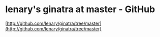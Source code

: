 <!--
id: 138016615
link: http://tumblr.atmos.org/post/138016615/lenarys-ginatra-at-master-github
slug: lenarys-ginatra-at-master-github
date: Wed Jul 08 2009 16:11:47 GMT-0700 (PDT)
publish: 2009-07-08
tags: 
title: lenary's ginatra at master - GitHub
-->


lenary's ginatra at master - GitHub
===================================

[http://github.com/lenary/ginatra/tree/master](http://github.com/lenary/ginatra/tree/master)

